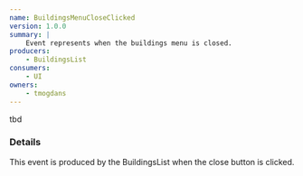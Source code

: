 ```yaml
---
name: BuildingsMenuCloseClicked
version: 1.0.0
summary: |
    Event represents when the buildings menu is closed.
producers:
    - BuildingsList
consumers:
    - UI
owners:
    - tmogdans
---
```


<Admonition>tbd</Admonition>

### Details

This event is produced by the BuildingsList when the close button is clicked.

<NodeGraph title="Consumer / Producer Diagram" />

<Schema />
